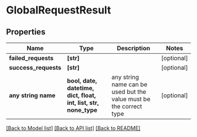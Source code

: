 # GlobalRequestResult


## Properties
Name | Type | Description | Notes
------------ | ------------- | ------------- | -------------
**failed_requests** | **[str]** |  | [optional] 
**success_requests** | **[str]** |  | [optional] 
**any string name** | **bool, date, datetime, dict, float, int, list, str, none_type** | any string name can be used but the value must be the correct type | [optional]

[[Back to Model list]](../README.md#documentation-for-models) [[Back to API list]](../README.md#documentation-for-api-endpoints) [[Back to README]](../README.md)


